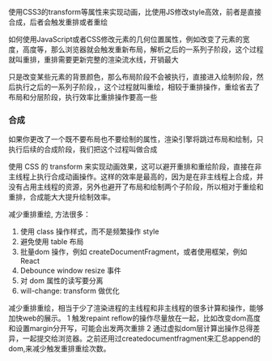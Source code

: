使用CSS3的transform等属性来实现动画，比使用JS修改style高效，前者是直接合成，后者会触发重排或者重绘



如何使用JavaScript或者CSS修改元素的几何位置属性，例如改变了元素的宽度，高度等，那么浏览器就会触发重新布局，解析之后的一系列子阶段，这个过程就叫重排，重排需要更新完整的渲染流水线，开销最大

只是改变某些元素的背景颜色，那么布局阶段不会被执行，直接进入绘制阶段，然后执行之后的一系列子阶段，，这个过程就叫重绘，相较于重排操作，重绘省去了布局和分层阶段，执行效率比重排操作要高一些



### 合成

如果你更改了一个既不要布局也不要绘制的属性，渲染引擎将跳过布局和绘制，只执行后续的合成阶段，我们把这个过程叫做合成

使用 CSS 的 transform 来实现动画效果，这可以避开重排和重绘阶段，直接在非主线程上执行合成动画操作。这样的效率是最高的，因为是在非主线程上合成，并没有占用主线程的资源，另外也避开了布局和绘制两个子阶段，所以相对于重绘和重排，合成能大大提升绘制效率。



减少重排重绘, 方法很多：
1. 使用 class 操作样式，而不是频繁操作 style
2. 避免使用 table 布局
3. 批量dom 操作，例如 createDocumentFragment，或者使用框架，例如 React
4. Debounce window resize 事件
5. 对 dom 属性的读写要分离 
6. will-change: transform 做优化

减少重排重绘，相当于少了渲染进程的主线程和非主线程的很多计算和操作，能够加快web的展示。
1 触发repaint reflow的操作尽量放在一起，比如改变dom高度和设置margin分开写，可能会出发两次重排
2 通过虚拟dom层计算出操作总得差异，一起提交给浏览器。之前还用过createdocumentfragment来汇总append的dom,来减少触发重排重绘次数。